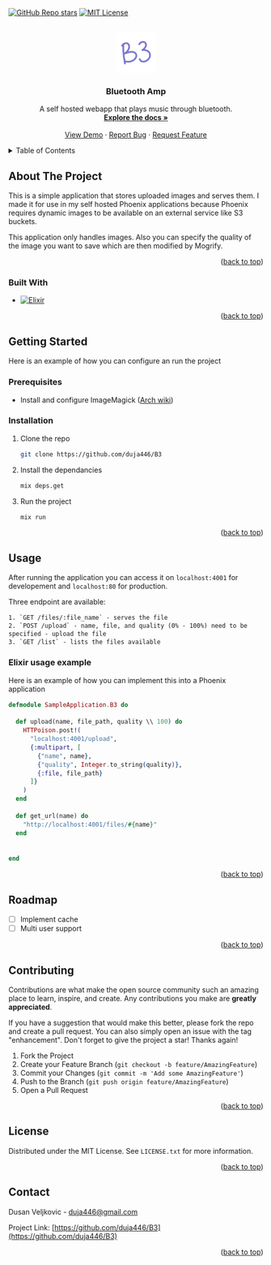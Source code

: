 <a name="readme-top"></a>

[![GitHub Repo stars][stars-shield]][stars-url]
[![MIT License][license-shield]][license-url]


<!-- PROJECT LOGO -->
<br />
<div align="center">
  <a href="https://github.com/duja446/B3">
    <img src="images/logo.png" alt="Logo" width="80" height="80">
  </a>

<h3 align="center">Bluetooth Amp</h3>

  <p align="center">
    A self hosted webapp that plays music through bluetooth.
    <br />
    <a href="https://github.com/duja446/B3"><strong>Explore the docs »</strong></a>
    <br />
    <br />
    <a href="https://github.com/duja446/B3">View Demo</a>
    ·
    <a href="https://github.com/duja446/B3/issues">Report Bug</a>
    ·
    <a href="https://github.com/duja446/B3/issues">Request Feature</a>
  </p>
</div>



<!-- TABLE OF CONTENTS -->
<details>
  <summary>Table of Contents</summary>
  <ol>
    <li>
      <a href="#about-the-project">About The Project</a>
      <ul>
        <li><a href="#built-with">Built With</a></li>
      </ul>
    </li>
    <li>
      <a href="#getting-started">Getting Started</a>
      <ul>
        <li><a href="#prerequisites">Prerequisites</a></li>
        <li><a href="#installation">Installation</a></li>
      </ul>
    </li>
    <li><a href="#usage">Usage</a></li>
    <li><a href="#roadmap">Roadmap</a></li>
    <li><a href="#contributing">Contributing</a></li>
    <li><a href="#license">License</a></li>
    <li><a href="#contact">Contact</a></li>
    <li><a href="#acknowledgments">Acknowledgments</a></li>
  </ol>
</details>



<!-- ABOUT THE PROJECT -->
## About The Project

This is a simple application that stores uploaded images and serves them. I made it for use in my self hosted Phoenix applications because Phoenix requires dynamic images to be available on an external service like S3 buckets. 

This application only handles images. Also you can specify the quality of the image you want to save which are then modified by Mogrify.
<p align="right">(<a href="#readme-top">back to top</a>)</p>



### Built With

* [![Elixir][Elixir]][Elixir-url]

<p align="right">(<a href="#readme-top">back to top</a>)</p>



<!-- GETTING STARTED -->
## Getting Started

Here is an example of how you can configure an run the project

### Prerequisites

* Install and configure ImageMagick ([Arch wiki](https://wiki.archlinux.org/title/ImageMagick))

### Installation

1. Clone the repo
    ```sh
    git clone https://github.com/duja446/B3
    ```
2. Install the dependancies 
    ```sh
    mix deps.get
    ```
4. Run the project
    ```sh
    mix run
    ```

<p align="right">(<a href="#readme-top">back to top</a>)</p>


<!-- USAGE EXAMPLES -->
## Usage

After running the application you can access it on `localhost:4001` for developement and `localhost:80` for production.

Three endpoint are available:

    1. `GET /files/:file_name` - serves the file
    2. `POST /upload` - name, file, and quality (0% - 100%) need to be specified - upload the file
    3. `GET /list` - lists the files available

### Elixir usage example

Here is an example of how you can implement this into a Phoenix application

```elixir
defmodule SampleApplication.B3 do

  def upload(name, file_path, quality \\ 100) do
    HTTPoison.post!(
      "localhost:4001/upload", 
      {:multipart, [
        {"name", name},
        {"quality", Integer.to_string(quality)},
        {:file, file_path}
      ]}
    )
  end

  def get_url(name) do
    "http://localhost:4001/files/#{name}"
  end

  
end
```
<p align="right">(<a href="#readme-top">back to top</a>)</p>



<!-- ROADMAP -->
## Roadmap

- [ ] Implement cache
- [ ] Multi user support

<p align="right">(<a href="#readme-top">back to top</a>)</p>


<!-- CONTRIBUTING -->
## Contributing

Contributions are what make the open source community such an amazing place to learn, inspire, and create. Any contributions you make are **greatly appreciated**.

If you have a suggestion that would make this better, please fork the repo and create a pull request. You can also simply open an issue with the tag "enhancement".
Don't forget to give the project a star! Thanks again!

1. Fork the Project
2. Create your Feature Branch (`git checkout -b feature/AmazingFeature`)
3. Commit your Changes (`git commit -m 'Add some AmazingFeature'`)
4. Push to the Branch (`git push origin feature/AmazingFeature`)
5. Open a Pull Request

<p align="right">(<a href="#readme-top">back to top</a>)</p>



<!-- LICENSE -->
## License

Distributed under the MIT License. See `LICENSE.txt` for more information.

<p align="right">(<a href="#readme-top">back to top</a>)</p>



<!-- CONTACT -->
## Contact

Dusan Veljkovic - duja446@gmail.com

Project Link: [https://github.com/duja446/B3](https://github.com/duja446/B3)

<p align="right">(<a href="#readme-top">back to top</a>)</p>


<!-- MARKDOWN LINKS & IMAGES -->
<!-- https://www.markdownguide.org/basic-syntax/#reference-style-links -->
[stars-shield]: https://img.shields.io/github/stars/duja446/B3.svg?style=for-the-badge
[stars-url]: https://github.com/duja446/duja446/stargazers
[license-shield]: https://img.shields.io/github/license/duja446/B3.svg?style=for-the-badge
[license-url]: https://github.com/duja446/B3/blob/master/LICENSE.txt

[Elixir]: https://img.shields.io/badge/elixir-%234B275F.svg?style=for-the-badge&logo=elixir&logoColor=white
[Elixir-url]: https://elixir-lang.org/
